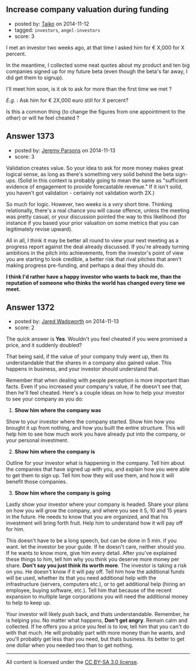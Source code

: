 ## Increase company valuation during funding

- posted by: [Taiko](https://stackexchange.com/users/334941/taiko) on 2014-11-12
- tagged: `investors`, `angel-investors`
- score: 3

I met an investor two weeks ago, at that time I asked him for € X,000 for X percent.

In the meantime, I collected some neat quotes about my product and ten big companies signed up for my future beta (even though the beta's far away, I did get them to signup).

I'll meet him soon, is it ok to ask for more than the first time we met ?

*E.g.* : Ask him for € 2X,000 euro still for X percent?

Is this a common thing (to change the figures from one appointment to the other) or will he feel cheated ?


## Answer 1373

- posted by: [Jeremy Parsons](https://stackexchange.com/users/497810/jeremy-parsons) on 2014-11-13
- score: 3

Validation creates value. So your idea to ask for more money makes great logical sense, as long as there's something very solid behind the beta sign-ups. (Solid in this context is probably going to mean the same as "sufficient evidence of engagement to provide forecastable revenue." If it isn't solid, you haven't got validation - certainly not validation worth 2X.)

So much for logic. However, two weeks is a *very* short time. Thinking relationally, there's a real chance you will cause offence, unless the meeting was pretty casual, or your discussion pointed the way to this likelihood (for instance if you based your prior valuation on some metrics that you can legitimately revise upward). 

All in all, I think it may be better all round to view your next meeting as a progress report against the deal already discussed. If you're already turning ambitions in the pitch into achievements, from the investor's point of view you are starting to look credible, a better risk that rival pitches that aren't making progress pre-funding, and perhaps a deal they should do. 

**I think I'd rather have a happy investor who wants to back me, than the reputation of someone who thinks the world has changed every time we meet.**


## Answer 1372

- posted by: [Jared Wadsworth](https://stackexchange.com/users/5056044/jared-wadsworth) on 2014-11-13
- score: 2

The quick answer is **Yes**. Wouldn't you feel cheated if you were promised a price, and it suddenly doubled?

That being said, if the value of your company truly went up, then its understandable that the shares in a company also gained value. This happens in business, and your investor should understand that. 

Remember that when dealing with people perception is more important than facts. Even if you increased your company's value, if he doesn't see that, then he'll feel cheated. Here's a couple ideas on how to help your investor to see your company as you do:

 1. **Show him where the company was**

Show to your investor where the company started. Show him how you brought it up from nothing, and how you built the entire structure. This will help him to see how much work you have already put into the company, or your personal investment.

 2. **Show him where the company is**

Outline for your investor what is happening in the company. Tell him about the companies that have signed up with you, and explain how you were able to get them to sign up. Tell him how they will use them, and how it will benefit those companies. 

 3. **Show him where the company is going**

Lastly show your investor where your company is headed. Share your plans on how you will grow the company, and where you see it 5, 10 and 15 years in the future. He needs to know that you are organized, and that his investment will bring forth fruit. Help him to understand how it will pay off for him.

This doesn't have to be a long speech, but can be done in 5 min. if you want. let the investor be your guide. If he doesn't care, neither should you. If he wants to know more, give him every detail. After you've explained these things to him, tell him why you think you deserve more money per share. **Don't say you just think its worth more**. The investor is taking a risk on you. He doesn't know if it will pay off. Tell him how the additional funds will be used, whether its that you need additional help with the infrastructure (servers, computers etc.), or to get additional help (hiring an employee, buying software, etc.). Tell him that because of the recent expansion to multiple large corporations you will need the additional money to help to keep up. 

Your investor will likely push back, and thats understandable. Remember, he is helping you. No matter what happens, **Don't get angry**. Remain calm and collected. If he offers you a price you feel is to low, tell him that you can't do with that much. He will probably part with more money than he wants, and you'll probably get less than you need, but thats business. Its better to get one dollar when you needed two than to get nothing.



---

All content is licensed under the [CC BY-SA 3.0 license](https://creativecommons.org/licenses/by-sa/3.0/).
